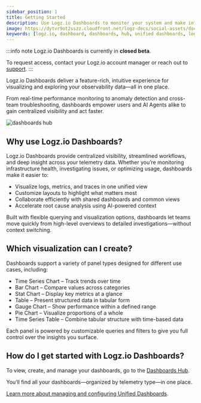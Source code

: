 ```yaml
---
sidebar_position: 1
title: Getting Started
description: Use Logz.io Dashboards to monitor your system and make informed decisions with actionable insights.
image: https://dytvr9ot2sszz.cloudfront.net/logz-docs/social-assets/docs-social.jpg
keywords: [logz.io, dashboard, dashboards, hub, unified dashboards, logzio dashboards, logz dashboard, visualize, visualizations]
---
```


:::info note
Logz.io Dashboards is currently in **closed beta**.

To request access, contact your Logz.io account manager or reach out to [support](mailto:help@logz.io).
:::

Logz.io Dashboards deliver a feature-rich, intuitive experience for visualizing and exploring your observability data—all in one place.

From real-time performance monitoring to anomaly detection and cross-team troubleshooting, dashboards empower users and AI Agents alike to gain centralized visibility and act faster.

![dashboards hub](https://dytvr9ot2sszz.cloudfront.net/logz-docs/dashboards/dashboards-open-apr6.png)


<h2 id="why">Why use Logz.io Dashboards?</h2>

Logz.io Dashboards provide centralized visibility, streamlined workflows, and deep insight across your telemetry data.
Whether you’re monitoring infrastructure health, investigating issues, or optimizing usage, dashboards make it easier to:

* Visualize logs, metrics, and traces in one unified view
* Customize layouts to highlight what matters most
* Collaborate efficiently with shared dashboards and common views
* Accelerate root cause analysis using AI-powered context

Built with flexible querying and visualization options, dashboards let teams move quickly from high-level overviews to detailed investigations—without context switching.

<h2 id="which">Which visualization can I create?</h2>

Dashboards support a variety of panel types designed for different use cases, including:

* Time Series Chart – Track trends over time
* Bar Chart – Compare values across categories
* Stat Chart – Display key metrics at a glance
* Table – Present structured data in tabular form
* Gauge Chart – Show performance within a defined range
* Pie Chart – Visualize proportions of a whole
* Time Series Table – Combine tabular structure with time-based data

Each panel is powered by customizable queries and filters to give you full control over the insights you surface.


<h2 id="where">How do I get started with Logz.io Dashboards?</h2>

To view, create, and manage your dashboards, go to the [Dashboards Hub](https://docs.logz.io/docs/user-guide/dashboards-hub/dashboards-hub/).

You’ll find all your dashboards—organized by telemetry type—in one place.

[Learn more about managing and configuring Unified Dashboards](/docs/user-guide/dashboards/edit-dashboards/).